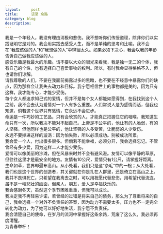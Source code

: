 ```yaml
---
layout:     post
title:      语录 余路
category: blog
description: 
---
```


我是一个年轻人，我没有理由消极和悲伤。我不想听你们传授道理，除非你们以实践证明它是对的。我会用实践去感受人生，而不是单纯的思考和比喻。我不会在“我应该做的人”和“我想做的人”中徘徊太久。如果必须下决心，我会以我的年龄告诉自己做我应该做的人。    
感受乐趣是我最大的乐趣。请不要以大众的眼光来看我，我是独一无二的个体，我有自己的个性，也有选择自己喜爱事物的权利。所以，有时我会显得格格不入，但也请你们谅解。  
请我尊敬的人们，不要在我面前揭露过多的黑暗，也不要在不经意中暴露你们的缺点，因为那样会让我失去动力和目标。我宁愿相信世上的事物都是美的，因为只有这样，我才能专心，才能少受伤。  
每个女人都追求知己式的爱情，但并不是每个女人都能如愿得到，在我找到这个人之前，我不会去认为爱情对一个人有多么重要。人们常说人是为感情而活，但我也知道，倘若这个世界只有感情，它永远不会进步。   
命运是一件巧妙的工艺品，只有会欣赏的人，才能真正把握住它的咽喉。我知道生命只有一次，所以我决不能对不起自己。上帝是不公平的，他让有的人脆弱，有的人坚强。但他同样也是公平的，他让坚强的人多受苦，让脆弱的人少受伤。   
永远不要掉进这样的漩涡：因为怕失败，所以必须成功。别被成功所累。  
我会爱一个人，付出很多很多。但倘若不能幸福，必须分开，我会选择忘记。不管曾经有多少爱，因为这样二人才能少受伤。   
爱情可以像美丽的沙滩，但在风暴来时并不会有避风港。友情可以像平静的草原，但往往这里才是最安全的地方。友情有10公尺，爱情只有1公尺，请掌握好距离。  
生命如草，世界却遍布高山。从小处看，我们只是这“杂毛”中的一根；从大处看，我们也是这个世界的创造者，其关键就在你是扎在人群里，还是倚立在高山之上。  
我并不畏惧死亡，只希望在我离去之时，可以用祝愿代替悲伤，用希望代替流连。虽不是一幅悲壮的画面，但亲人，朋友，爱人是幸福快乐的。   
我会感谢冬天，虽然这个季节困难重重，但我可以成长。   
我决定我不再轻易许诺，若曾经的过错是将来自己的债务，那么为了尊重将来的自己，我会选择一个对外不负责任的答案，因为动力不需要太多，压力也不一定完全转化为动力，为了她可以好好地生活，我宁愿不负责任。   
我会清楚自己的使命，在岁月的流河中掌握好这条余路，荒废了这么久，我必须再度清醒。   
为青春举杯！   

